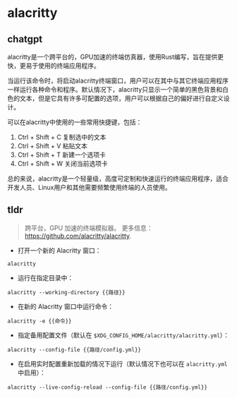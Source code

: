 # alacritty 
## chatgpt 
alacritty是一个跨平台的，GPU加速的终端仿真器，使用Rust编写，旨在提供更快，更易于使用的终端应用程序。

当运行该命令时，将启动alacritty终端窗口，用户可以在其中与其它终端应用程序一样运行各种命令和程序。默认情况下，alacritty只显示一个简单的黑色背景和白色的文本，但是它具有许多可配置的选项，用户可以根据自己的偏好进行自定义设计。

可以在alacritty中使用的一些常用快捷键，包括：

1. Ctrl + Shift + C 复制选中的文本
2. Ctrl + Shift + V 粘贴文本
3. Ctrl + Shift + T 新建一个选项卡
4. Ctrl + Shift + W 关闭当前选项卡

总的来说，alacritty是一个轻量级，高度可定制和快速运行的终端应用程序，适合开发人员、Linux用户和其他需要频繁使用终端的人员使用。 

## tldr 
 
> 跨平台，GPU 加速的终端模拟器。
> 更多信息：<https://github.com/alacritty/alacritty>.

- 打开一个新的 Alacritty 窗口：

`alacritty`

- 运行在指定目录中：

`alacritty --working-directory {{路径}}`

- 在新的 Alacritty 窗口中运行命令：

`alacritty -e {{命令}}`

- 指定备用配置文件（默认在 `$XDG_CONFIG_HOME/alacritty/alacritty.yml`）：

`alacritty --config-file {{路径/config.yml}}`

- 在启用实时配置重新加载的情况下运行（默认情况下也可以在 `alacritty.yml` 中启用）：

`alacritty --live-config-reload --config-file {{路径/config.yml}}`
